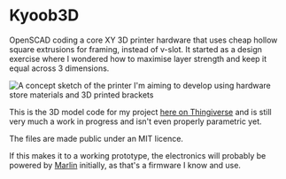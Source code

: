 # Kyoob3D
OpenSCAD coding a core XY 3D printer hardware that uses cheap hollow square extrusions for framing, instead of v-slot. It started as a design exercise where I wondered how to maximise layer strength and keep it equal across 3 dimensions.

![A concept sketch of the printer I'm aiming to develop using hardware store materials and 3D printed brackets](https://cdn.thingiverse.com/assets/d7/aa/24/fe/a3/large_display_dcecd085-634d-4138-a971-d70902f98890.png)

This is the 3D model code for my project [here on Thingiverse](https://www.thingiverse.com/thing:6731282) and is still very much a work in progress and isn't even properly parametric yet.

The files are made public under an MIT licence.

If this makes it to a working prototype, the electronics will probably be powered by [Marlin](https://github.com/MarlinFirmware/Marlin) initially, as that's a firmware I know and use.
